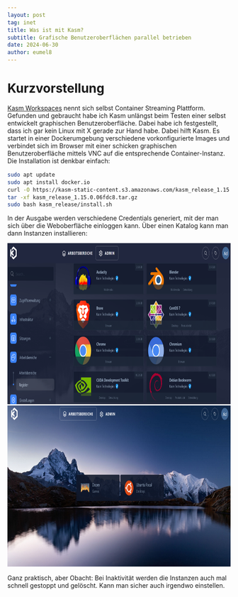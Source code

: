 ```yaml
---
layout: post
tag: inet
title: Was ist mit Kasm?
subtitle: Grafische Benutzeroberflächen parallel betrieben
date: 2024-06-30
author: eumel8
---
```


# Kurzvorstellung

[Kasm Workspaces](https://kasmweb.com/) nennt sich selbst Container Streaming Plattform. Gefunden und gebraucht habe ich Kasm unlängst beim Testen einer selbst entwickelt graphischen Benutzeroberfläche. Dabei habe ich festgestellt, dass ich gar kein Linux mit X gerade zur Hand habe. Dabei hilft Kasm. Es startet in einer Dockerumgebung verschiedene vorkonfigurierte Images und verbindet sich im Browser mit einer schicken graphischen Benutzeroberfläche mittels VNC auf die entsprechende Container-Instanz. Die Installation ist denkbar einfach:

```bash
sudo apt update
sudo apt install docker.io
curl -O https://kasm-static-content.s3.amazonaws.com/kasm_release_1.15.0.06fdc8.tar.gz
tar -xf kasm_release_1.15.0.06fdc8.tar.gz
sudo bash kasm_release/install.sh
```

In der Ausgabe werden verschiedene Credentials generiert, mit der man sich über die Weboberfläche einloggen kann. Über einen Katalog kann man dann Instanzen installieren:

<img src="/images/kasm_1.png" width="875" height="363"/>

<img src="/images/kasm_2.png" width="875" height="363"/>

Ganz praktisch, aber Obacht: Bei Inaktivität werden die Instanzen auch mal schnell gestoppt und gelöscht. Kann man sicher auch irgendwo einstellen.
